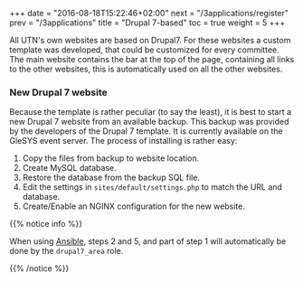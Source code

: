 +++
date = "2016-08-18T15:22:46+02:00"
next = "/3applications/register"
prev = "/3applications"
title = "Drupal 7-based"
toc = true
weight = 5
+++

All UTN's own websites are based on Drupal7. For these websites a custom
template was developed, that could be customized for every committee. The main
website contains the bar at the top of the page, containing all links to the
other websites, this is automatically used on all the other websites.

### New Drupal 7 website

Because the template is rather peculiar (to say the least), it is best to start
a new Drupal 7 website from an available backup. This backup was provided by the
developers of the Drupal 7 template. It is currently available on the GleSYS
event server. The process of installing is rather easy:

1. Copy the files from backup to website location.
2. Create MySQL database.
3. Restore the database from the backup SQL file.
4. Edit the settings in `sites/default/settings.php` to match the URL and
database.
5. Create/Enable an NGINX configuration for the new website.

{{% notice info %}}

When using [Ansible](/5development_tools/ansible), steps 2 and 5, and part of
step 1 will automatically be done by the `drupal7_area` role.

{{% /notice %}}
